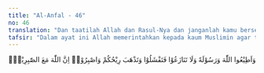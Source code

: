 ```yaml
---
title: "Al-Anfal - 46"
no: 46
translation: "Dan taatilah Allah dan Rasul-Nya dan janganlah kamu berselisih, yang menyebabkan kamu menjadi gentar dan kekuatanmu hilang dan bersabarlah. Sungguh, Allah beserta orang-orang sabar."
tafsir: "Dalam ayat ini Allah memerintahkan kepada kaum Muslimin agar tetap menaati Allah dan Rasul-Nya terutama dalam peperangan. Ketaatan kepada Rasul dengan pengertian bahwa beliau harus dipandang sebagai komandan tertinggi dalam peperangan yang akan melaksanakan perintah Allah, dengan ucapan dan perbuatan. Ketaatan kepada Rasul, dalam arti taat kepada perintahnya dan siasatnya, menjadi syarat mutlak untuk mencapai kemenangan. Allah memerintahkan pula agar jangan ada perselisihan di antara sesama tentara, karena perselisihan itu membawa kelemahan dan akan menjurus kepada kehancuran sehingga akhirnya dikalahkan oleh musuh.\n\nPertikaian menyebabkan kaum Muslimin menjadi gentar dan hilang kekuatannya. Kaum Muslimin diperintahkan untuk sabar, karena Allah selalu bersama orang-orang yang sabar.\n\nSabar ada lima macam:\n\n(1)Sabar menjalankan ketaatan kepada Allah dan Rasul-Nya;\n\n(2)Sabar menjauhi larangan-Nya;\n\n(3)Sabar tidak mengeluh ketika menerima cobaan;\n\n(4)Sabar dalam perjuangan, sampai tetes darah penghabisan;\n\n(5)Sabar menjauhkan diri dari kemewahan dan perbuatan yang tidak berguna, serta hidup sederhana."
---
```


وَاَطِيْعُوا اللّٰهَ وَرَسُوْلَهٗ وَلَا تَنَازَعُوْا فَتَفْشَلُوْا وَتَذْهَبَ رِيْحُكُمْ وَاصْبِرُوْاۗ اِنَّ اللّٰهَ مَعَ الصّٰبِرِيْنَۚ 
